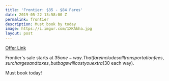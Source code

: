 ```yaml
---
title: 'Frontier: $35 - $84 Fares'
date: 2019-05-22 13:58:00 Z
permalink: frontier
description: Must book by today
image: https://i.imgur.com/1XKAkha.jpg
layout: post
---
```


[Offer Link](https://www.flyfrontier.com/deals/flight-sales/)

Frontier's sale starts at $35 one-way. That fare includes all transportation fees, surcharges and taxes, but bags will cost you extra ($30 each way). 

Must book today!

